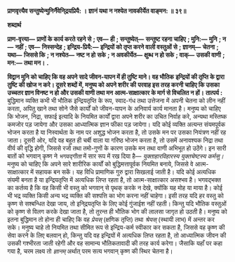 **प्राणवृत्त्यैव सन्तुष्येन्मुनिर्नैवेनि्द्रयप्रियै: ।** **ज्ञानं यथा न नश्येत नावकीर्येत वाङ्मन: ॥ ३९॥** 

**शब्दार्थ** 

**प्राण-वृत्त्या—** **प्राणों के कार्य करते रहने से** **; एव—** **ही** **; सन्तुष्येत्—** **सन्तुष्ट रहना चाहिए** **; मुनि:—** **मुनि** **; न—** **नहीं** **; एव—** **निस्सन्देह** **; इन्द्रिय-प्रियै:—** **इन्द्रियों को तृप्त करने वाली वस्तुओं से** **; ज्ञानम्—** **चेतना** **; यथा—** **जिससे कि** **; न नश्येत—** **नष्ट न हो** **सके** **; न अवकीर्येत—** **क्षुब्ध न हो सके** **; वाक्—** **उसकी वाणी** **; मन:—** **तथा मन।** **.** 

**विद्वान मुनि को चाहिए कि वह अपने सादे जीवन-यापन में ही तुष्टि माने। वह भौतिक** **इन्द्रियों की तृप्ति के द्वारा तुष्टि की खोज न करे। दूसरे शब्दों में, मनुष्य को अपने शरीर की** **परवाह इस तरह करनी चाहिए कि उसका उच्चतर ज्ञान विनष्ट न हो और उसकी वाणी तथा मन** **आत्म-साक्षात्कार के मार्ग से विचलित न हों।** **तात्पर्य :** बुद्धिमान व्यक्ति कभी भी भौतिक इन्द्रियतृप्ति के रूप, स्वाद-गंध तथा उत्तेजना में अपनी चेतना को लीन नहीं करता, अपितु खाने तथा सोने जैसे कार्यों को जीवन-यापन के अनिवार्य कार्य मानता है। मनुष्य को चाहिए कि भोजन, निद्रा, सफाई इत्यादि के नियमित कार्यों द्वारा अपने शरीर का उचित निर्वाह करे, अन्यथा मस्तिष्क कमजोर पड़ जायेगा और उसका आध्यात्मिक ज्ञान फीका पड़ जायेगा। यदि कोई व्यक्ति अत्यन्त संयमपूर्वक भोजन करता है या निस्वार्थता के नाम पर अशुद्ध भोजन करता है, तो उसके मन पर उसका नियंत्रण नहीं रह जाता। दूसरी ओर, यदि वह बहुत ही चर्बी वाला या गरिष्ठ भोजन करता है, तो उसमें अनावश्यक निद्रा तथा वीर्य की वृद्धि होगी, जिससे रजो तथा तमो-गुणों के कारण उसके मन तथा वाणी अभिभूत हो उठेंगे। इन सारी बातों को भगवान् कृष्ण ने *भगवद्गीता* में सार रूप में रख दिया है— *युक्ताहारविहारस्य युक्तचेष्टस्य कर्मसु।* मनुष्य को चाहिए कि अपने सारे शारीरिक कार्यों को बुद्धिमत्तापूर्वक नियमित बनाये, जिससे वे आत्म-साक्षात्कार में सहायक बन सकें। यह विधि प्रामाणिक गुरु द्वारा सिखलाई जाती है। यदि कोई अत्यधिक संयमी बनता है या इन्द्रियतृप्ति में अत्यधिक लिप्त रहता है, तो आत्म-साक्षात्कार असश्भव है। भगवद्भक्त का कर्तव्य है कि वह किसी भी वस्तु को भगवान् से पृथक् करके न देखे, क्योंकि यह मोह या माया है। कोई भी भद्र व्यक्ति किसी अन्य भद्र व्यक्ति की सश्पत्ति का भोग करना नहीं चाहेगा। इसी तरह यदि हर वस्तु को कृष्ण से सश्बन्धित देखा जाय, तो इनि्द्रयतृप्ति के लिए कोई गुंजाईश नहीं रहती। किन्तु यदि भौतिक वस्तुओं को कृष्ण से विलग करके देखा जाता है, तो तुरन्त ही भौतिक भोग की लालसा जागृत हो उठती है। मनुष्य को इतना बुद्धिमान तो होना ही चाहिए कि वह *प्रेयस्* (क्षणिक तृप्ति) तथा *श्रेयस्* (स्थायी लाभ) में अन्तर कर सके। मनुष्य चाहे तो नियमित तथा सीमित रूप से इन्द्रिय-कर्म स्वीकार कर सकता है, जिससे वह कृष्ण की सेवा करने के लिए बलवान् हो, किन्तु यदि वह इन्द्रियों में अत्यधिक लिप्त रहता है, तो आध्यात्मिक जीवन की उसकी गश्भीरता जाती रहेगी और वह सामान्य भौतिकतावादी की तरह कार्य करेगा। जैसाकि यहाँ पर कहा गया है, चरम लक्ष्य तो *ज्ञानम्*  अर्थात् परम सत्य भगवान् कृष्ण की स्थिर चेतना है।  